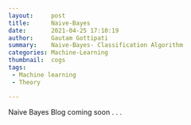 ```yaml
---
layout:     post
title:      Naive-Bayes
date:       2021-04-25 17:10:19
author:     Gautam Gottipati
summary:    Naive-Bayes- Classification Algorithm
categories: Machine-Learning
thumbnail:  cogs
tags:
 - Machine learning
 - Theory

---
```


Naive Bayes Blog coming soon . . .